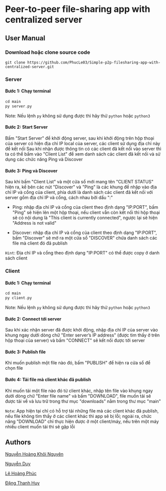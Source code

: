 # Peer-to-peer file-sharing app with centralized server

## User Manual

### Download hoặc clone source code
```console
git clone https://github.com/PhucLe03/Simple-p2p-filesharing-app-with-centralized-server.git
```

### Server
#### Bước 1: Chạy terminal
```c
cd main
py server.py
```
Note: Nếu lệnh `py` không sử dụng được thì hãy thử `python` hoặc `python3`
#### Bước 2: Start Server
Bấm "Start Server" để khởi động server, sau khi khởi động trên hộp thoại của server có hiện địa chỉ IP local của server, các client sử dụng địa chỉ này để kết nối
Sau khi nhận được thông tin có các client đã kết nối vào server thì ta có thể bấm vào "Client List" để xem danh sách các client đã kết nối và sử dụng các chức năng Ping và Discover
#### Bước 3: Ping và Discover
Sau khi bấm "Client List" và một cửa sổ mới mang tên "CLIENT STATUS" hiện ra, kế bên các nút "Discover" và "Ping" là các khung để nhập vào địa chỉ IP và cổng của client, phía dưới là danh sách các client đã kết nối với server gồm địa chỉ IP và cổng, cách nhau bởi dấu ":"

- Ping: nhập địa chỉ IP và cổng của client theo định dạng "IP:PORT", bấm "Ping" sẽ hiện lên một hộp thoại, nếu client vẫn còn kết nối thì hộp thoại sẽ có nội dung là "This client is currently connected", ngược lại sẽ hiện "Address is not valid"

- Discover: nhập địa chỉ IP và cổng của client theo định dạng "IP:PORT", bấm "Discover" sẽ mở ra một cửa sổ "DISCOVER" chứa danh sách các file mà client đó đã publish

`Hint`: Địa chỉ IP và cổng theo định dạng "IP:PORT" có thể được copy ở danh sách client

### Client
#### Bước 1: Chạy terminal
```c
cd main
py client.py
```
Note: Nếu lệnh `py` không sử dụng được thì hãy thử `python` hoặc `python3`
#### Bước 2: Connect tới server
Sau khi xác nhận server đã được khởi động, nhập địa chỉ IP của server vào khung ngay dưới dòng chữ "Enter server’s IP address" (được tìm thấy ở trên hộp thoại của server) và bấm "CONNECT" sẽ kết nối được tới server
#### Bước 3: Publish file
Khi muốn publish một file nào đó, bấm "PUBLISH" để hiện ra cửa sổ để chọn file
#### Bước 4: Tải file mà client khác đã publish
Khi muốn tải một file nào đó từ client khác, nhập tên file vào khung ngay dưới dòng chữ "Enter file name" và bấm "DOWNLOAD", file muốn tải sẽ được tải về và lưu trữ trong thư mục "downloads" nằm trong thư mục "main"

`Note`: App hiện tại chỉ có hỗ trợ tải những file mà các client khác đã publish, nếu file không tìm thấy ở các client khác thì app sẽ bị lỗi; ngoài ra, chức năng "DOWNLOAD" chỉ thực hiện được ở một client/máy, nếu trên một máy nhiều client muốn tải thì sẽ gặp lỗi

## Authors

[Nguyễn Hoàng Khôi Nguyên](https://github.com/DracNguyen)

[Nguyễn Duy](https://github.com/duynguyen38)

[Lê Hoàng Phúc](https://github.com/PhucLe03)

[Đặng Thanh Huy](https://github.com/ThanhHuy1006)
